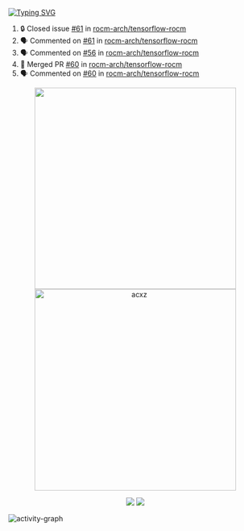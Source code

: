 [![Typing SVG](https://readme-typing-svg.herokuapp.com?size=16&color=AFFFA3&multiline=true&height=75&lines=contributing+to+robotics%2Fae%2Fml%2Fgpu;packaging+it+for+archlinux;ricer)](https://git.io/typing-svg)

<!--START_SECTION:activity-->
1. 🔒 Closed issue [#61](https://github.com/rocm-arch/tensorflow-rocm/issues/61) in [rocm-arch/tensorflow-rocm](https://github.com/rocm-arch/tensorflow-rocm)
2. 🗣 Commented on [#61](https://github.com/rocm-arch/tensorflow-rocm/issues/61#issuecomment-1712401846) in [rocm-arch/tensorflow-rocm](https://github.com/rocm-arch/tensorflow-rocm)
3. 🗣 Commented on [#56](https://github.com/rocm-arch/tensorflow-rocm/issues/56#issuecomment-1712401447) in [rocm-arch/tensorflow-rocm](https://github.com/rocm-arch/tensorflow-rocm)
4. 🎉 Merged PR [#60](https://github.com/rocm-arch/tensorflow-rocm/pull/60) in [rocm-arch/tensorflow-rocm](https://github.com/rocm-arch/tensorflow-rocm)
5. 🗣 Commented on [#60](https://github.com/rocm-arch/tensorflow-rocm/pull/60#issuecomment-1712401317) in [rocm-arch/tensorflow-rocm](https://github.com/rocm-arch/tensorflow-rocm)
<!--END_SECTION:activity-->

<p align="center">
  <img width="400em" src=https://github-readme-stats.vercel.app/api?username=acxz&include_all_commits=true&show_icons=true />
  <img width="400em" src="https://github-readme-streak-stats.herokuapp.com/?user=acxz&" alt="acxz" />
</p>

<p align="center">
  <img src=https://github-readme-stats.vercel.app/api/top-langs/?username=acxz&layout=compact />
  <img src=https://github-profile-trophy.vercel.app/?username=acxz&row=2&column=4 />
</p>

![activity-graph](https://github-readme-activity-graph.vercel.app/graph?username=acxz&bg_color=053c4a&color=ffffff&line=76c533&point=8f2fe1&area=true&hide_border=true&hide_title=true)
